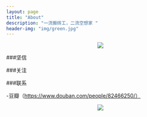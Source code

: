 ```yaml
---
layout: page
title: "About"
description: "一流搬砖工，二流空想家 "
header-img: "img/green.jpg"
---
```



<center>
    <p><img src="http://osrqxvr17.bkt.clouddn.com/skyer.jpg" align="center"></p>
</center>



###坚信



###关注








###联系


-豆瓣（https://www.douban.com/people/82466250/）


<center>
    <p><img src="http://osrqxvr17.bkt.clouddn.com/card.png" align="center"></p>
</center>






